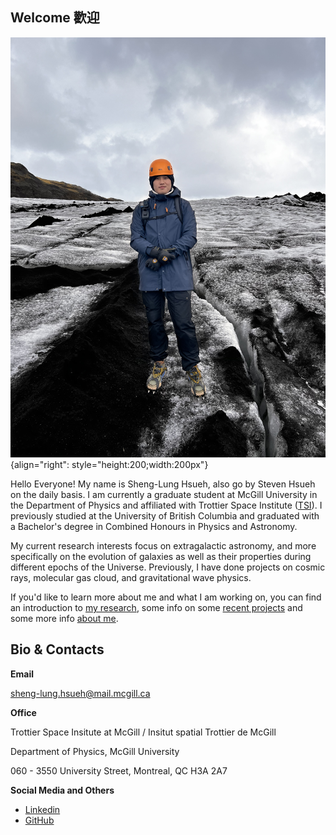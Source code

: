 ## Welcome 歡迎 

![Headshot](./media/IMG_3036.jpeg "Personal photo"){align="right": style="height:200;width:200px"}

Hello Everyone! My name is Sheng-Lung Hsueh, also go by Steven Hsueh on the daily basis. I am currently a graduate student at McGill University in the Department of Physics and affiliated with Trottier Space Institute ([TSI](https://tsi.mcgill.ca)). I previously studied at the University of British Columbia and graduated with a Bachelor's degree in Combined Honours in Physics and Astronomy.

My current research interests focus on extragalactic astronomy, and more specifically on the evolution of galaxies as well as their properties during different epochs of the Universe. Previously, I have done projects on cosmic rays, molecular gas cloud, and gravitational wave physics.



If you'd like to learn more about me and what I am working on, you can find an introduction to [my research](./reasearch/index.md), some info on some [recent projects](./projects/index.md) and some more info [about me](./about/index.md).

## Bio & Contacts

**Email**

sheng-lung.hsueh@mail.mcgill.ca 

**Office** 

Trottier Space Insitute at McGill / Insitut spatial Trottier de McGill

Department of Physics, McGill University

060 - 3550 University Street, Montreal, QC H3A 2A7

**Social Media and Others**

- [Linkedin](https://www.linkedin.com/in/sheng-lung-hsueh-88ba321a1/)
- [GitHub](https://github.com/hsuehs0216)
